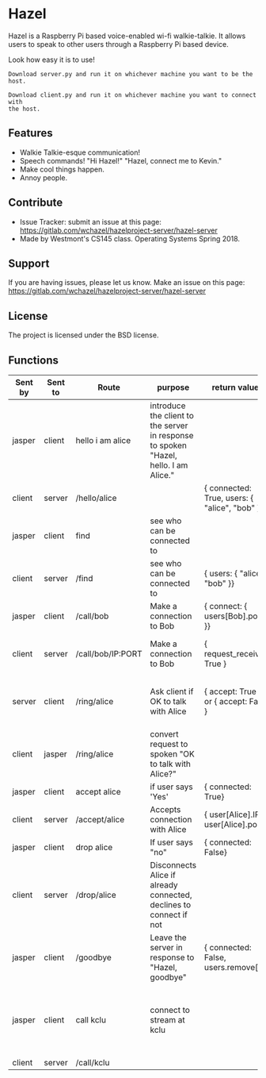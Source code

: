 Hazel
========

Hazel is a Raspberry Pi based voice-enabled wi-fi walkie-talkie.  It allows users to speak to other
users through a Raspberry Pi based device.

Look how easy it is to use!

    Download server.py and run it on whichever machine you want to be the host.

    Download client.py and run it on whichever machine you want to connect with
    the host.


Features
--------

- Walkie Talkie-esque communication!
- Speech commands!  "Hi Hazel!"  "Hazel, connect me to Kevin."
- Make cool things happen.
- Annoy people.


Contribute
----------

- Issue Tracker: submit an issue at this page: https://gitlab.com/wchazel/hazelproject-server/hazel-server
- Made by Westmont's CS145 class.  Operating Systems Spring 2018.

Support
-------

If you are having issues, please let us know.
Make an issue on this page: https://gitlab.com/wchazel/hazelproject-server/hazel-server

License
-------

The project is licensed under the BSD license.


Functions
---------

|Sent by | Sent to | Route | purpose | return values | side effect | comments |
|  ------ | ------ | ------ | ------ | ------ | ------ | ------ |
|  jasper | client | hello i am alice | introduce the client to the server in response to spoken "Hazel, hello. I am Alice." |  | http://server:1007/hello/alice | We could have the actual words spoken to hazel be "Hazel I am Alice" with 'hello' implied. |
|  client | server | /hello/alice |  | { connected: True, users: { "alice", "bob" }} | Insert alice, ipnumber into users{} |  |
|  jasper | client | find | see who can be connected to |  | http://server:1007/find |  |
|  client | server | /find | see who can be connected to | { users: { "alice", "bob" }} | none |  |
|  jasper | client | /call/bob | Make a connection to Bob | { connect: { users[Bob].port }} | open up streaming port X, http://server:1007/call/bob/X  |  |
|  client | server | /call/bob/IP:PORT | Make a connection to Bob | { request_received: True } | Receives a request to connect with caller<br/>sets user[Alice].IP=X<br/>http://user[bob].IP/ring/alice |  |
|  server | client | /ring/alice | Ask client if OK to talk with Alice | { accept: True } or { accept: False } | Asks the person to "answer" the call, and start to conversation.<br/>if (accept) then http://user[alice].IP/accept/bob<br/>else http://user[alice].IP/drop/bob |  |
|  client | jasper | /ring/alice | convert request to spoken "OK to talk with Alice?" |  | Listen for Yes/No response |  |
|  jasper | client | accept alice | if user says 'Yes' | { connected: True} | http://server:1007/accept/alice |  |
|  client | server | /accept/alice | Accepts connection with Alice | { user[Alice].IP, user[Alice].port } | bob connects stream to user[alice].IP:user[alice].Port |  |
|  jasper | client | drop alice | If user says "no" | { connected: False} | http://server:1007/drop/alice |  |
|  client | server | /drop/alice | Disconnects Alice if already connected, declines to connect if not |  | Drops connection to Alice but still allows for other connections |  |
|  jasper | client | /goodbye | Leave the server in response to "Hazel, goodbye" | { connected: False, users.remove[X]} | Removes user from the user JSON array |  |
|  jasper | client | call kclu | connect to stream at kclu |  |  | the url is https://kclustream.callutheran.edu:8090/kclump3?id=jp_audio_0<br/>This can be done by adding a special user{} entry called kclu and attaching it to a port Z on the server, and passing the server's IP and port Z to the client... |
|  client | server | /call/kclu |  |  | http://client:1007/ring/kclu/kcluPort |  |
